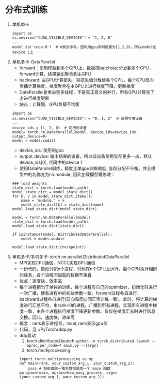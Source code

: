 # 分布式训练
1. 单机单卡
    ```
    import os
    os.environ["CUDA_VISIBLE_DEVICES"] = "1, 2, 0"
    ...
    model.to('cuda:0')  # 0表示序号，因可用gpu序列设置为[1,2,0]，所以model在device 1上
    ```
2. 单机多卡-DataParallel
    - forward：复制模型到多个GPU上，数据按batchsize分发到多个GPU，forward计算，结果输出聚合到主GPU
    - backward: 主GPU计算损失，将损失值分散给各个GPU，每个GPU反向传播计算梯度，梯度聚合在主GPU上进行梯度下降，更新梯度
    - DataParallel是单进程多线程，不是真正意义的并行，所有GPU计算完了才进行梯度更新
    - 缺点：计算慢、GPU负载不均衡
    ```
    import os
    os.environ["CUDA_VISIBLE_DEVICES"] = "0, 1, 2"  # 设置可用设备
    ...
    device_ids = [1, 2, 0]  # 使用的设备
    model= torch.nn.DataParallel(model, device_ids=device_ids, output_device=0)
    model = model.cuda()
    ```
    - device_ids: 使用的gpu
    - output_device: 输出结果的设备，所以该设备使用显存更多一点，默认device_ids[0], 代码中的device 1
    - 使用DataParallel训练，精度比单gpu训练略低, 显存分配不平衡。并且模型中的名称变为nn.module, 因此加载模型需修改：
    ```
    ### load weights
    state_dict = torch.load(model_path)
    model_state_dict = model.state_dict()
    for k, v in model_state_dict.items():
        name = 'module.' + k
        model_state_dict[k] = state_dict[name]
    model.load_state_dict(model_state_dict)
    ```
    ```
    model = torch.nn.DataParallel(model)
    state_dict = torch.load(model_path)
    model.load_state_dict(state_dict)
    ```
    ```
    if isinstance(model, DistributedDataParallel):
        model = model.module

    model.load_state_dict(checkpoint))
    ```
3. 单机多卡/多机多卡-torch.nn.parallel.DistributedDataParallel
    - MPI实现CPU通信，NCCL实现GPU通信
    - 一份代码，自动分配n个进程，分别在n个GPU上运行，每个GPU执行相同的任务，各个进程间加载的数据不重叠
    - 优点：速度快，效率高
    - 每个进程相当于单独的训练，每个进程有自己的optimizer，初始化时进行一次广播，使各进程中的初始参数一致。forward过程各自进行，backward过程各自进行(前向和反向同正常训练一致)，此时，将计算的梯度进行汇总平均，由rank=0的进程，广播到所有进程，实现所有进程中梯度一致，由各个进程执行梯度下降更新参数。仅仅在梯度汇总时进行信息交换。因此，速度快，效率高
    - 概念：rank表示进程号，local_rank表示gpu号
    - 代码，见../PyTorch/ddp.py
    - ddp启动
        1.  torch.distributed.launch
        ```python -m torch.distributed.launch --nproc_per_node=4 main.py --{args}```
        2. torch.multiprocessing
        ```
        import torch.multiprocessing as mp
        def main(rank, your_custom_arg_1, your_custom_arg_2):
            pass # 将前面那一堆东西包装成一个 main 函数
        mp.spawn(main, nprocs=how_many_process, args=(your_custom_arg_1, your_custom_arg_2))
        ```
        
